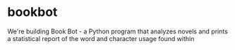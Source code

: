 # bookbot
We're building Book Bot - a Python program that analyzes novels and prints a statistical report of the word and character usage found within
